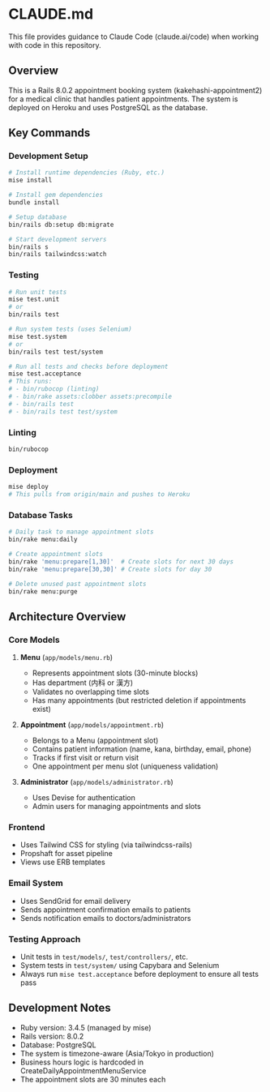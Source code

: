 # CLAUDE.md

This file provides guidance to Claude Code (claude.ai/code) when working with code in this repository.

## Overview

This is a Rails 8.0.2 appointment booking system (kakehashi-appointment2) for a medical clinic that handles patient appointments. The system is deployed on Heroku and uses PostgreSQL as the database.

## Key Commands

### Development Setup
```bash
# Install runtime dependencies (Ruby, etc.)
mise install

# Install gem dependencies
bundle install

# Setup database
bin/rails db:setup db:migrate

# Start development servers
bin/rails s
bin/rails tailwindcss:watch
```

### Testing
```bash
# Run unit tests
mise test.unit
# or
bin/rails test

# Run system tests (uses Selenium)
mise test.system
# or
bin/rails test test/system

# Run all tests and checks before deployment
mise test.acceptance
# This runs:
# - bin/rubocop (linting)
# - bin/rake assets:clobber assets:precompile
# - bin/rails test
# - bin/rails test test/system
```

### Linting
```bash
bin/rubocop
```

### Deployment
```bash
mise deploy
# This pulls from origin/main and pushes to Heroku
```

### Database Tasks
```bash
# Daily task to manage appointment slots
bin/rake menu:daily

# Create appointment slots
bin/rake 'menu:prepare[1,30]'  # Create slots for next 30 days
bin/rake 'menu:prepare[30,30]' # Create slots for day 30

# Delete unused past appointment slots
bin/rake menu:purge
```

## Architecture Overview

### Core Models

1. **Menu** (`app/models/menu.rb`)
   - Represents appointment slots (30-minute blocks)
   - Has department (内科 or 漢方)
   - Validates no overlapping time slots
   - Has many appointments (but restricted deletion if appointments exist)

2. **Appointment** (`app/models/appointment.rb`)
   - Belongs to a Menu (appointment slot)
   - Contains patient information (name, kana, birthday, email, phone)
   - Tracks if first visit or return visit
   - One appointment per menu slot (uniqueness validation)

3. **Administrator** (`app/models/administrator.rb`)
   - Uses Devise for authentication
   - Admin users for managing appointments and slots


### Frontend

- Uses Tailwind CSS for styling (via tailwindcss-rails)
- Propshaft for asset pipeline
- Views use ERB templates

### Email System

- Uses SendGrid for email delivery
- Sends appointment confirmation emails to patients
- Sends notification emails to doctors/administrators

### Testing Approach

- Unit tests in `test/models/`, `test/controllers/`, etc.
- System tests in `test/system/` using Capybara and Selenium
- Always run `mise test.acceptance` before deployment to ensure all tests pass

## Development Notes

- Ruby version: 3.4.5 (managed by mise)
- Rails version: 8.0.2
- Database: PostgreSQL
- The system is timezone-aware (Asia/Tokyo in production)
- Business hours logic is hardcoded in CreateDailyAppointmentMenuService
- The appointment slots are 30 minutes each
